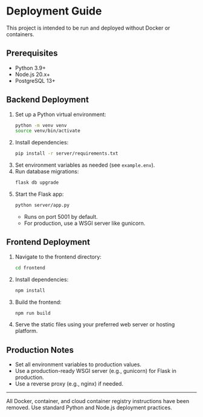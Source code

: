 # Deployment Guide

This project is intended to be run and deployed without Docker or containers.

## Prerequisites
- Python 3.9+
- Node.js 20.x+
- PostgreSQL 13+

## Backend Deployment
1. Set up a Python virtual environment:
   ```bash
   python -m venv venv
   source venv/bin/activate
   ```
2. Install dependencies:
   ```bash
   pip install -r server/requirements.txt
   ```
3. Set environment variables as needed (see `example.env`).
4. Run database migrations:
   ```bash
   flask db upgrade
   ```
5. Start the Flask app:
   ```bash
   python server/app.py
   ```
   - Runs on port 5001 by default.
   - For production, use a WSGI server like gunicorn.

## Frontend Deployment
1. Navigate to the frontend directory:
   ```bash
   cd frontend
   ```
2. Install dependencies:
   ```bash
   npm install
   ```
3. Build the frontend:
   ```bash
   npm run build
   ```
4. Serve the static files using your preferred web server or hosting platform.

## Production Notes
- Set all environment variables to production values.
- Use a production-ready WSGI server (e.g., gunicorn) for Flask in production.
- Use a reverse proxy (e.g., nginx) if needed.

---

All Docker, container, and cloud container registry instructions have been removed. Use standard Python and Node.js deployment practices. 